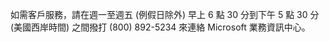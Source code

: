 <Token xmlns:xlink="http://www.w3.org/1999/xlink">如需客戶服務，請在週一至週五 (例假日除外) 早上 6 點 30 分到下午 5 點 30 分 (美國西岸時間) 之間撥打 (800) 892-5234 來連絡 Microsoft 業務資訊中心。</Token>

<!--HONumber=Jun16_HO4-->


